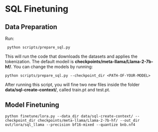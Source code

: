 # SQL Finetuning
## Data Preparation
Run:

     python scripts/prepare_sql.py 
This will run the code that downloads the datasets and applies the tokenization. The default modeil is **checkpoints/meta-llama/Llama-2-7b-hf/**. You can change the models by running:

    python scripts/prepare_sql.py --checkpoint_dir <PATH-OF-YOUR-MODEL>
After running this script, you will fine two new files inside the folder **data/sql-create-context/**, called train.pt and test.pt.
## Model Finetuning

    python finetune/lora.py --data_dir data/sql-create-context/ --checkpoint_dir checkpoints/meta-llama/Llama-2-7b-hf/ --out_dir out/lora/sql_llama --precision bf16-mixed --quantize bnb.nf4
